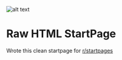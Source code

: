 ![alt text](https://felixm.pw/assets/pictures/startpage.png)
# Raw HTML StartPage
Wrote this clean startpage for [r/startpages](https://www.reddit.com/r/startpages/comments/cxo4cl/simple_clean_startpage/)

